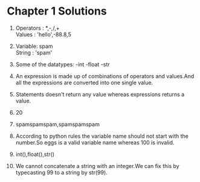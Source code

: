 # Chapter 1 Solutions

1. Operators : *,-,/,+</br>
   Values    : 'hello',-88.8,5</br>

2. Variable: spam</br>
   String  : 'spam'</br>

3. Some of the datatypes:
   -int
   -float
   -str

4. An expression is made up of combinations of  operators and values.And all the expressions are converted into one single value.

5. Statements doesn't return any value whereas expressions returns a value.

6. 20

7. spamspamspam,spamspamspam

8. According to python rules the variable name should not start with the number.So eggs is a valid variable name whereas 100 is invalid.

9. int(),float(),str()

10. We cannot concatenate a string with an integer.We can fix this by typecasting 99 to a string by str(99).
